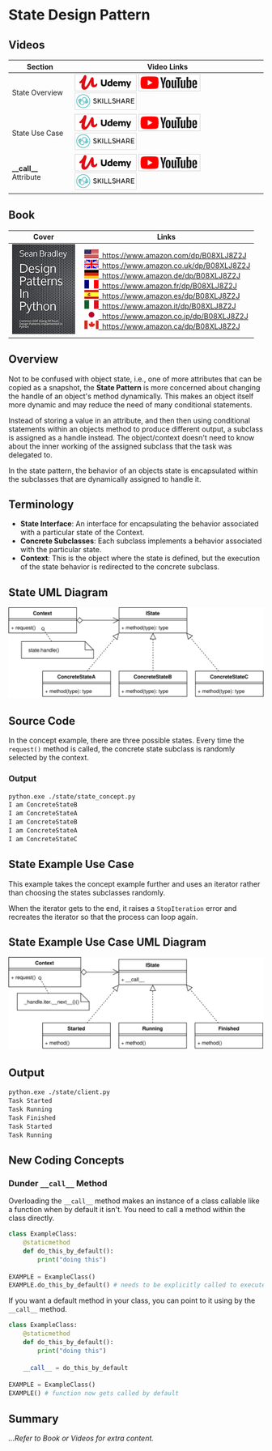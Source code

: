 # State Design Pattern

## Videos

Section | Video Links
-|-
State Overview | <a id="udemyVideoLink" href="https://www.udemy.com/course/design-patterns-in-python/learn/lecture/25650184/?referralCode=7493DBBBF97FF2B0D24D" target="_blank" title="State Overview"><img src="/img/udemy_btn_sm.gif" alt="State Overview"/></a>&nbsp;<a id="ytVideoLink" href="https://youtu.be/Uh8hnm0jVgI&list=PLKWUX7aMnlEJzRvCXnwFEdk_WJDNjMDOo" target="_blank" title="State Overview"><img src="/img/yt_btn_sm.gif" alt="State Overview"/></a>&nbsp;<a id="skillShareVideoLink" href="https://skl.sh/34SM2Xg" target="_blank" title="State Overview"><img src="/img/skillshare_btn_sm.gif" alt="State Overview"/></a>
State Use Case | <a id="udemyVideoLink" href="https://www.udemy.com/course/design-patterns-in-python/learn/lecture/25650190/?referralCode=7493DBBBF97FF2B0D24D" target="_blank" title="State Use Case"><img src="/img/udemy_btn_sm.gif" alt="State Use Case"/></a>&nbsp;<a id="ytVideoLink" href="https://youtu.be/XMLVWYuxpuo&list=PLKWUX7aMnlEJzRvCXnwFEdk_WJDNjMDOo" target="_blank" title="State Use Case"><img src="/img/yt_btn_sm.gif" alt="State Use Case"/></a>&nbsp;<a id="skillShareVideoLink" href="https://skl.sh/34SM2Xg" target="_blank" title="State Use Case"><img src="/img/skillshare_btn_sm.gif" alt="State Use Case"/></a>
**\_\_call\_\_** Attribute | <a id="udemyVideoLink" href="https://www.udemy.com/course/design-patterns-in-python/learn/lecture/25650196/?referralCode=7493DBBBF97FF2B0D24D" target="_blank" title="Dunder __call__ Attribute"><img src="/img/udemy_btn_sm.gif" alt="Dunder __call__ Attribute"/></a>&nbsp;<a id="ytVideoLink" href="https://youtu.be/gGlSJo5NoRA&list=PLKWUX7aMnlEJzRvCXnwFEdk_WJDNjMDOo" target="_blank" title="Dunder __call__ Attribute"><img src="/img/yt_btn_sm.gif" alt="Dunder __call__ Attribute"/></a>&nbsp;<a id="skillShareVideoLink" href="https://skl.sh/34SM2Xg" target="_blank" title="Dunder __call__ Attribute"><img src="/img/skillshare_btn_sm.gif" alt="Dunder __call__ Attribute"/></a>

## Book 

Cover | Links
-|-
![Design Patterns In Python (ASIN : B08XLJ8Z2J)](/img/design_patterns_in_python_book_125x178.jpg) | &nbsp;<a href="https://www.amazon.com/dp/B08XLJ8Z2J"><img src="/img/flag_us.gif">&nbsp; https://www.amazon.com/dp/B08XLJ8Z2J</a><br/>&nbsp;<a href="https://www.amazon.co.uk/dp/B08XLJ8Z2J"><img src="/img/flag_uk.gif">&nbsp; https://www.amazon.co.uk/dp/B08XLJ8Z2J</a><br/>&nbsp;<a href="https://www.amazon.de/dp/B08XLJ8Z2J"><img src="/img/flag_de.gif">&nbsp; https://www.amazon.de/dp/B08XLJ8Z2J</a><br/>&nbsp;<a href="https://www.amazon.fr/dp/B08XLJ8Z2J"><img src="/img/flag_fr.gif">&nbsp; https://www.amazon.fr/dp/B08XLJ8Z2J</a><br/>&nbsp;<a href="https://www.amazon.es/dp/B08XLJ8Z2J"><img src="/img/flag_es.gif">&nbsp; https://www.amazon.es/dp/B08XLJ8Z2J</a><br/>&nbsp;<a href="https://www.amazon.it/dp/B08XLJ8Z2J"><img src="/img/flag_it.gif">&nbsp; https://www.amazon.it/dp/B08XLJ8Z2J</a><br/>&nbsp;<a href="https://www.amazon.co.jp/dp/B08XLJ8Z2J"><img src="/img/flag_jp.gif">&nbsp; https://www.amazon.co.jp/dp/B08XLJ8Z2J</a><br/>&nbsp;<a href="https://www.amazon.ca/dp/B08XLJ8Z2J"><img src="/img/flag_ca.gif">&nbsp; https://www.amazon.ca/dp/B08XLJ8Z2J</a>

## Overview

Not to be confused with object state, i.e., one of more attributes that can be copied as a snapshot, the **State Pattern** is more concerned about changing the handle of an object's method dynamically. This makes an object itself more dynamic and may reduce the need of many conditional statements.

Instead of storing a value in an attribute, and then then using conditional statements within an objects method to produce different output, a subclass is assigned as a handle instead. The object/context doesn't need to know about the inner working of the assigned subclass that the task was delegated to. 

In the state pattern, the behavior of an objects state is encapsulated within the subclasses that are dynamically assigned to handle it.

## Terminology

* **State Interface**: An interface for encapsulating the behavior associated with a particular state of the Context.
* **Concrete Subclasses**: Each subclass implements a behavior associated with the particular state.
* **Context**: This is the object where the state is defined, but the execution of the state behavior is redirected to the concrete subclass.

## State UML Diagram

![State UML Diagram](/img/state_concept.svg)

## Source Code

In the concept example, there are three possible states. Every time the `request()` method is called, the concrete state subclass is randomly selected by the context.

### Output

``` bash
python.exe ./state/state_concept.py
I am ConcreteStateB
I am ConcreteStateA
I am ConcreteStateB
I am ConcreteStateA
I am ConcreteStateC
```

## State Example Use Case

This example takes the concept example further and uses an iterator rather than choosing the states subclasses randomly. 

When the iterator gets to the end, it raises a `StopIteration` error and recreates the iterator so that the process can loop again.

## State Example Use Case UML Diagram

![State Example Use Case UML Diagram](/img/state_example.svg)

## Output

``` bash
python.exe ./state/client.py
Task Started
Task Running
Task Finished
Task Started
Task Running
```

## New Coding Concepts

### Dunder `__call__` Method

Overloading the `__call__` method makes an instance of a class callable like a function when by default it isn't. You need to call a method within the class directly. 

``` python
class ExampleClass:
    @staticmethod
    def do_this_by_default():
        print("doing this")

EXAMPLE = ExampleClass()
EXAMPLE.do_this_by_default() # needs to be explicitly called to execute
```

If you want a default method in your class, you can point to it using by the `__call__` method.

``` python
class ExampleClass:
    @staticmethod
    def do_this_by_default():
        print("doing this")

    __call__ = do_this_by_default

EXAMPLE = ExampleClass()
EXAMPLE() # function now gets called by default
```

## Summary

*...Refer to Book or Videos for extra content.*